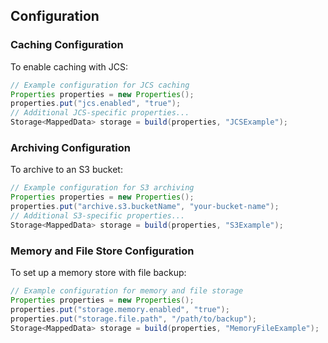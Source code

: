 ## Configuration

### Caching Configuration
To enable caching with JCS:
```java
// Example configuration for JCS caching
Properties properties = new Properties();
properties.put("jcs.enabled", "true");
// Additional JCS-specific properties...
Storage<MappedData> storage = build(properties, "JCSExample");
```

### Archiving Configuration
To archive to an S3 bucket:
```java
// Example configuration for S3 archiving
Properties properties = new Properties();
properties.put("archive.s3.bucketName", "your-bucket-name");
// Additional S3-specific properties...
Storage<MappedData> storage = build(properties, "S3Example");
```

### Memory and File Store Configuration
To set up a memory store with file backup:
```java
// Example configuration for memory and file storage
Properties properties = new Properties();
properties.put("storage.memory.enabled", "true");
properties.put("storage.file.path", "/path/to/backup");
Storage<MappedData> storage = build(properties, "MemoryFileExample");
```
